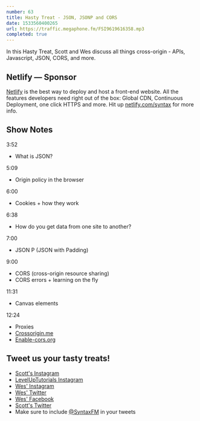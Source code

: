 ```yaml
---
number: 63
title: Hasty Treat - JSON, JSONP and CORS
date: 1533560400265
url: https://traffic.megaphone.fm/FSI9619616358.mp3
completed: true
---
```


In this Hasty Treat, Scott and Wes discuss all things cross-origin - APIs, Javascript, JSON, CORS, and more.

## Netlify — Sponsor

[Netlify](https://netlify.com/syntax) is the best way to deploy and host a front-end website. All the features developers need right out of the box: Global CDN, Continuous Deployment, one click HTTPS and more. Hit up [netlify.com/syntax](https://netlify.com/syntax) for more info.

## Show Notes

3:52

* What is JSON?

5:09

* Origin policy in the browser

6:00

* Cookies + how they work

6:38

* How do you get data from one site to another?

7:00

* JSON P (JSON with Padding)

9:00

* CORS (cross-origin resource sharing)
* CORS errors + learning on the fly

11:31

* Canvas elements

12:24

* Proxies
* [Crossorigin.me](https://corsproxy.github.io/)
* [Enable-cors.org](https://enable-cors.org/)

## Tweet us your tasty treats!

* [Scott's Instagram](https://www.instagram.com/stolinski/)
* [LevelUpTutorials Instagram](https://www.instagram.com/LevelUpTutorials/)
* [Wes' Instagram](https://www.instagram.com/wesbos/)
* [Wes' Twitter](https://twitter.com/wesbos)
* [Wes' Facebook](https://www.facebook.com/wesbos.developer)
* [Scott's Twitter](https://twitter.com/stolinski)
* Make sure to include [@SyntaxFM](https://twitter.com/SyntaxFM) in your tweets
